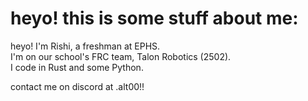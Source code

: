# heyo! this is some stuff about me:
heyo! I'm Rishi, a freshman at EPHS.<br>I'm on our school's FRC team, Talon Robotics (2502).<br>I code in Rust and some Python.<br>

 contact me on discord at .alt00!!
